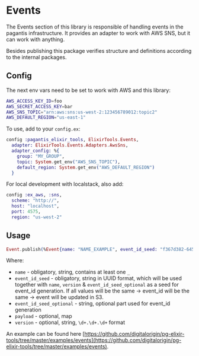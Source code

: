 # Events

The Events section of this library is responsible of handling events in the pagantis infrastructure. It provides an adapter to work with AWS SNS, but it can work with anything.

Besides publishing this package verifies structure and definitions according to the internal packages.

## Config

The next env vars need to be set to work with AWS and this library:

```bash
AWS_ACCESS_KEY_ID=foo
AWS_SECRET_ACCESS_KEY=bar
AWS_SNS_TOPIC="arn:aws:sns:us-west-2:123456789012:topic2"
AWS_DEFAULT_REGION="us-east-1"
```

To use, add to your `config.ex`:

```elixir
config :pagantis_elixir_tools, ElixirTools.Events,
  adapter: ElixirTools.Events.Adapters.AwsSns,
  adapter_config: %{
    group: "MY_GROUP",
    topic: System.get_env("AWS_SNS_TOPIC"),
    default_region: System.get_env("AWS_DEFAULT_REGION")
  }
```

For local development with localstack, also add:

```elixir
config :ex_aws, :sns,
  scheme: "http://",
  host: "localhost",
  port: 4575,
  region: "us-west-2"
```

## Usage
```elixir
Event.publish(%Event{name: "NAME_EXAMPLE", event_id_seed: "f367d382-6452-435c-ad83-3477bd530349", payload: %{key: "value"}, version: "1.0.0"}
```
Where:
* `name` - obligatory, string, contains at least one `_`
* `event_id_seed` - obligatory, string in UUID format, which will be used together with `name`, `version` & `event_id_seed_optional` as a seed for event_id generation. 
If all values will be the same -> event_id will be the same -> event will be updated in S3.
* `event_id_seed_optional` - string, optional part used for event_id generation
* `payload` - optional, map
* `version` - optional, string, `\d+.\d+.\d+` format

An example can be found here [https://github.com/digitalorigin/pg-elixir-tools/tree/master/examples/events](https://github.com/digitalorigin/pg-elixir-tools/tree/master/examples/events).
